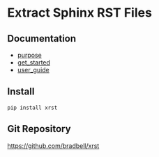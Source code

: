 # Extract Sphinx RST Files

## Documentation
- [purpose](https://xrst.readthedocs.io/en/latest/purpose.html)
- [get_started](https://xrst.readthedocs.io/en/latest/get_started.html)
- [user_guide](https://xrst.readthedocs.io/en/latest/user_guide.html)

## Install

    pip install xrst

## Git Repository
https://github.com/bradbell/xrst
